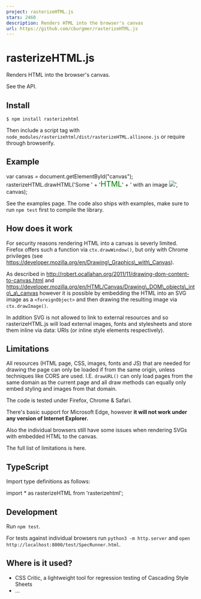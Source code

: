 ```yaml
---
project: rasterizeHTML.js
stars: 2460
description: Renders HTML into the browser's canvas
url: https://github.com/cburgmer/rasterizeHTML.js
---
```


rasterizeHTML.js
================

Renders HTML into the browser's canvas.

See the API.

Install
-------

```
$ npm install rasterizehtml
```

Then include a script tag with `node_modules/rasterizehtml/dist/rasterizeHTML.allinone.js` or require through browserify.

Example
-------

var canvas \= document.getElementById("canvas");
rasterizeHTML.drawHTML('Some ' +
                       '<span style="color: green; font-size: 20px;">HTML</span>' +
                       ' with an image <img src="someimg.png">',
                       canvas);

See the examples page. The code also ships with examples, make sure to run `npm test` first to compile the library.

How does it work
----------------

For security reasons rendering HTML into a canvas is severly limited. Firefox offers such a function via `ctx.drawWindow()`, but only with Chrome privileges (see https://developer.mozilla.org/en/Drawing\_Graphics\_with\_Canvas).

As described in http://robert.ocallahan.org/2011/11/drawing-dom-content-to-canvas.html and https://developer.mozilla.org/en/HTML/Canvas/Drawing\_DOM\_objects\_into\_a\_canvas however it is possible by embedding the HTML into an SVG image as a `<foreignObject>` and then drawing the resulting image via `ctx.drawImage()`.

In addition SVG is not allowed to link to external resources and so rasterizeHTML.js will load external images, fonts and stylesheets and store them inline via data: URIs (or inline style elements respectively).

Limitations
-----------

All resources (HTML page, CSS, images, fonts and JS) that are needed for drawing the page can only be loaded if from the same origin, unless techniques like CORS are used. I.E. `drawURL()` can only load pages from the same domain as the current page and all draw methods can equally only embed styling and images from that domain.

The code is tested under Firefox, Chrome & Safari.

There's basic support for Microsoft Edge, however **it will not work under any version of Internet Explorer.**

Also the individual browsers still have some issues when rendering SVGs with embedded HTML to the canvas.

The full list of limitations is here.

TypeScript
----------

Import type definitions as follows:

import \* as rasterizeHTML from 'rasterizehtml';

Development
-----------

Run `npm test`.

For tests against individual browsers run `python3 -m http.server` and `open http://localhost:8000/test/SpecRunner.html`.

Where is it used?
-----------------

-   CSS Critic, a lightweight tool for regression testing of Cascading Style Sheets
-   ...
